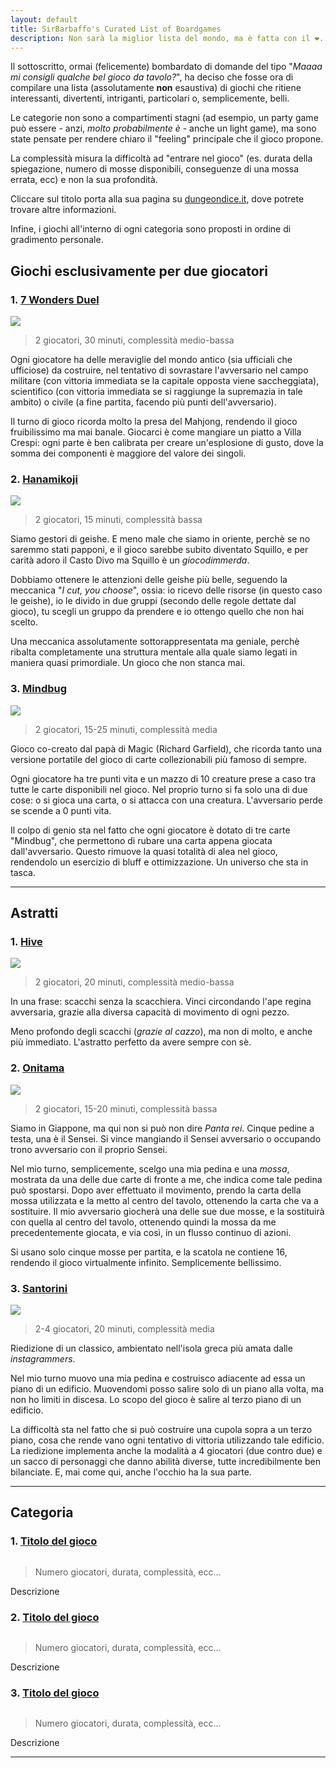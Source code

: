 ```yaml
---
layout: default
title: SirBarbaffo's Curated List of Boardgames
description: Non sarà la miglior lista del mondo, ma è fatta con il ❤.
---
```


Il sottoscritto, ormai (felicemente) bombardato di domande del tipo "_Maaaa mi consigli qualche bel gioco da tavolo?_", ha deciso che fosse ora di compilare una lista (assolutamente __non__ esaustiva) di giochi che ritiene interessanti, divertenti, intriganti, particolari o, semplicemente, belli.

Le categorie non sono a compartimenti stagni (ad esempio, un party game può essere - anzi, _molto probabilmente è_ - anche un light game), ma sono state pensate per rendere chiaro il "feeling" principale che il gioco propone.

La complessità misura la difficoltà ad "entrare nel gioco" (es. durata della spiegazione, numero di mosse disponibili, conseguenze di una mossa errata, ecc) e non la sua profondità.

Cliccare sul titolo porta alla sua pagina su [dungeondice.it](https://www.dungeondice.it/), dove potrete trovare altre informazioni.  

Infine, i giochi all'interno di ogni categoria sono proposti in ordine di gradimento personale.

## Giochi esclusivamente per due giocatori

### 1. [7 Wonders Duel](https://www.dungeondice.it/100-7-wonders-duel.html)

<img class="game-cover" src="https://m.media-amazon.com/images/I/816pdWfEOJL._AC_UF1000,1000_QL80_.jpg">

> 2 giocatori, 30 minuti, complessità medio-bassa

Ogni giocatore ha delle meraviglie del mondo antico (sia ufficiali che ufficiose) da costruire, nel tentativo di sovrastare l'avversario nel campo militare (con vittoria immediata se la capitale opposta viene saccheggiata), scientifico (con vittoria immediata se si raggiunge la supremazia in tale ambito) o civile (a fine partita, facendo più punti dell'avversario).

Il turno di gioco ricorda molto la presa del Mahjong, rendendo il gioco fruibilissimo ma mai banale. Giocarci è come mangiare un piatto a Villa Crespi: ogni parte è ben calibrata per creare un'esplosione di gusto, dove la somma dei componenti è maggiore del valore dei singoli.

### 2. [Hanamikoji](https://www.dungeondice.it/2871-hanamikoji.html)

<img class="game-cover" src="https://www.msedizioni.it/wp-content/uploads/2019/10/hanamikoji-msedizioni.jpg">

> 2 giocatori, 15 minuti, complessità bassa

Siamo gestori di geishe. E meno male che siamo in oriente, perchè se no saremmo stati papponi, e il gioco sarebbe subito diventato Squillo, e per carità adoro il Casto Divo ma Squillo è un _giocodimmerda_.

Dobbiamo ottenere le attenzioni delle geishe più belle, seguendo la meccanica "_I cut, you choose_", ossia: io ricevo delle risorse (in questo caso le geishe), io le divido in due gruppi (secondo delle regole dettate dal gioco), tu scegli un gruppo da prendere e io ottengo quello che non hai scelto.

Una meccanica assolutamente sottorappresentata ma geniale, perchè ribalta completamente una struttura mentale alla quale siamo legati in maniera quasi primordiale. Un gioco che non stanca mai.

### 3. [Mindbug](https://www.dungeondice.it/30524-mindbug.html)

<img class="game-cover" src="https://img.dungeondice.it/61404-large_default/mindbug.jpg">

> 2 giocatori, 15-25 minuti, complessità media

Gioco co-creato dal papà di Magic (Richard Garfield), che ricorda tanto una versione portatile del gioco di carte collezionabili più famoso di sempre.

Ogni giocatore ha tre punti vita e un mazzo di 10 creature prese a caso tra tutte le carte disponibili nel gioco. Nel proprio turno si fa solo una di due cose: o si gioca una carta, o si attacca con una creatura. L'avversario perde se scende a 0 punti vita.

Il colpo di genio sta nel fatto che ogni giocatore è dotato di tre carte "Mindbug", che permettono di rubare una carta appena giocata dall'avversario. Questo rimuove la quasi totalità di alea nel gioco, rendendolo un esercizio di bluff e ottimizzazione. Un universo che sta in tasca. 

* * *

## Astratti

### 1. [Hive](https://www.dungeondice.it/2938-hive.html)

<img class="game-cover" src="https://www.gen42.com/images/games/hive/1.%20Hive%20Box%20-%20Front.jpg">

> 2 giocatori, 20 minuti, complessità medio-bassa

In una frase: scacchi senza la scacchiera. Vinci circondando l'ape regina avversaria, grazie alla diversa capacità di movimento di ogni pezzo.

Meno profondo degli scacchi (_grazie al cazzo_), ma non di molto, e anche più immediato. L'astratto perfetto da avere sempre con sè.

### 2. [Onitama](https://www.dungeondice.it/11142-onitama.html)

<img class="game-cover" src="https://img.dungeondice.it/67226-large_default/onitama.jpg">

> 2 giocatori, 15-20 minuti, complessità bassa

Siamo in Giappone, ma qui non si può non dire _Panta rei_. Cinque pedine a testa, una è il Sensei. Si vince mangiando il Sensei avversario o occupando trono avversario con il proprio Sensei.

Nel mio turno, semplicemente, scelgo una mia pedina e una _mossa_, mostrata da una delle due carte di fronte a me, che indica come tale pedina può spostarsi. Dopo aver effettuato il movimento, prendo la carta della mossa utilizzata e la metto al centro del tavolo, ottenendo la carta che va a sostituire. Il mio avversario giocherà una delle sue due mosse, e la sostituirà con quella al centro del tavolo, ottenendo quindi la mossa da me precedentemente giocata, e via così, in un flusso continuo di azioni.

Si usano solo cinque mosse per partita, e la scatola ne contiene 16, rendendo il gioco virtualmente infinito. Semplicemente bellissimo.

### 3. [Santorini](https://www.dungeondice.it/10609-santorini.html)

<img class="game-cover" src="https://storage.googleapis.com/ecommerchant-media/media/cache/2b/9a/2b9a43ae0f01988460fcf257399b15ad.jpg">

> 2-4 giocatori, 20 minuti, complessità media

Riedizione di un classico, ambientato nell'isola greca più amata dalle _instagrammers_.

Nel mio turno muovo una mia pedina e costruisco adiacente ad essa un piano di un edificio. Muovendomi posso salire solo di un piano alla volta, ma non ho limiti in discesa. Lo scopo del gioco è salire al terzo piano di un edificio.

La difficoltà sta nel fatto che si può costruire una cupola sopra a un terzo piano, cosa che rende vano ogni tentativo di vittoria utilizzando tale edificio. La riedizione implementa anche la modalità a 4 giocatori (due contro due) e un sacco di personaggi che danno abilità diverse, tutte incredibilmente ben bilanciate. E, mai come qui, anche l'occhio ha la sua parte.

* * *

## Categoria

### 1. [Titolo del gioco](link_al_prodotto)

<img class="game-cover" src="">

> Numero giocatori, durata, complessità, ecc...

Descrizione

### 2. [Titolo del gioco](link_al_prodotto)

<img class="game-cover" src="">

> Numero giocatori, durata, complessità, ecc...

Descrizione

### 3. [Titolo del gioco](link_al_prodotto)

<img class="game-cover" src="">

> Numero giocatori, durata, complessità, ecc...

Descrizione

* * *

